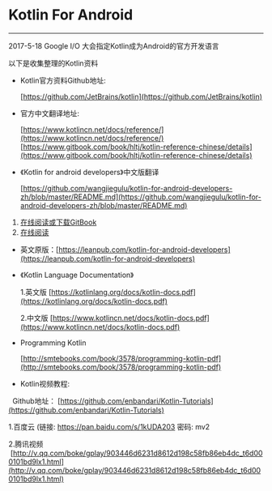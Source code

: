 # Kotlin For Android

---
2017-5-18 Google I/O 大会指定Kotlin成为Android的官方开发语言

以下是收集整理的Kotlin资料

- Kotlin官方资料Github地址:

    [https://github.com/JetBrains/kotlin](https://github.com/JetBrains/kotlin)

- 官方中文翻译地址:

    [https://www.kotlincn.net/docs/reference/](https://www.kotlincn.net/docs/reference/)
    [https://www.gitbook.com/book/hltj/kotlin-reference-chinese/details](https://www.gitbook.com/book/hltj/kotlin-reference-chinese/details)

- 《Kotlin for android developers》中文版翻译

    [https://github.com/wangjiegulu/kotlin-for-android-developers-zh/blob/master/README.md](https://github.com/wangjiegulu/kotlin-for-android-developers-zh/blob/master/README.md)
1. [在线阅读或下载GitBook](https://www.gitbook.com/book/wangjiegulu/kotlin-for-android-developers-zh/details)
2. [在线阅读](https://github.com/wangjiegulu/kotlin-for-android-developers-zh/blob/master/SUMMARY.md)

- 英文原版：[https://leanpub.com/kotlin-for-android-developers](https://leanpub.com/kotlin-for-android-developers)

- 《Kotlin Language Documentation》

	1.英文版  [https://kotlinlang.org/docs/kotlin-docs.pdf](https://kotlinlang.org/docs/kotlin-docs.pdf)

  2.中文版  [https://www.kotlincn.net/docs/kotlin-docs.pdf](https://www.kotlincn.net/docs/kotlin-docs.pdf)

-	Programming Kotlin   

	[http://smtebooks.com/book/3578/programming-kotlin-pdf](http://smtebooks.com/book/3578/programming-kotlin-pdf)

- Kotlin视频教程:

   Github地址： [https://github.com/enbandari/Kotlin-Tutorials](https://github.com/enbandari/Kotlin-Tutorials)

   1.百度云  (链接: https://pan.baidu.com/s/1kUDA203 密码: mv2

   2.腾讯视频    [http://v.qq.com/boke/gplay/903446d6231d8612d198c58fb86eb4dc_t6d000101bd9lx1.html](http://v.qq.com/boke/gplay/903446d6231d8612d198c58fb86eb4dc_t6d000101bd9lx1.html)
